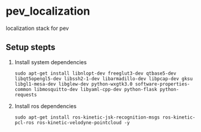 # pev_localization
localization stack for pev
## Setup stepts
1. Install system dependencies
    ```
    sudo apt-get install libnlopt-dev freeglut3-dev qtbase5-dev libqt5opengl5-dev libssh2-1-dev libarmadillo-dev libpcap-dev gksu libgl1-mesa-dev libglew-dev python-wxgtk3.0 software-properties-common libmosquitto-dev libyaml-cpp-dev python-flask python-requests
    ```
2. Install ros dependencies
    ```
    sudo apt-get install ros-kinetic-jsk-recognition-msgs ros-kinetic-pcl-ros ros-kinetic-velodyne-pointcloud -y
    ```